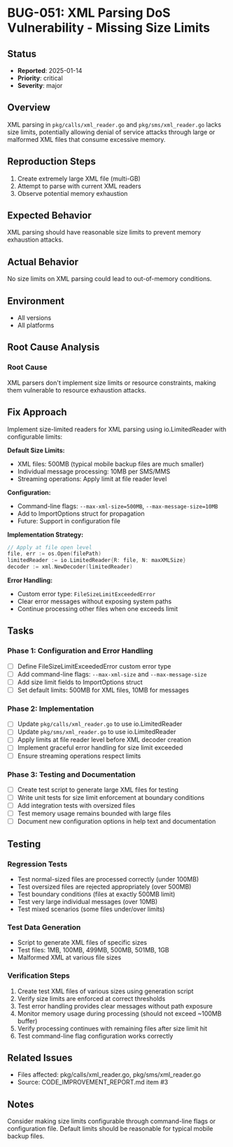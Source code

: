 # BUG-051: XML Parsing DoS Vulnerability - Missing Size Limits

## Status
- **Reported**: 2025-01-14
- **Priority**: critical
- **Severity**: major

## Overview
XML parsing in `pkg/calls/xml_reader.go` and `pkg/sms/xml_reader.go` lacks size limits, potentially allowing denial of service attacks through large or malformed XML files that consume excessive memory.

## Reproduction Steps
1. Create extremely large XML file (multi-GB)
2. Attempt to parse with current XML readers
3. Observe potential memory exhaustion

## Expected Behavior
XML parsing should have reasonable size limits to prevent memory exhaustion attacks.

## Actual Behavior
No size limits on XML parsing could lead to out-of-memory conditions.

## Environment
- All versions
- All platforms

## Root Cause Analysis
### Root Cause
XML parsers don't implement size limits or resource constraints, making them vulnerable to resource exhaustion attacks.

## Fix Approach
Implement size-limited readers for XML parsing using io.LimitedReader with configurable limits:

**Default Size Limits:**
- XML files: 500MB (typical mobile backup files are much smaller)
- Individual message processing: 10MB per SMS/MMS
- Streaming operations: Apply limit at file reader level

**Configuration:**
- Command-line flags: `--max-xml-size=500MB`, `--max-message-size=10MB`
- Add to ImportOptions struct for propagation
- Future: Support in configuration file

**Implementation Strategy:**
```go
// Apply at file open level
file, err := os.Open(filePath)
limitedReader := io.LimitedReader{R: file, N: maxXMLSize}
decoder := xml.NewDecoder(limitedReader)
```

**Error Handling:**
- Custom error type: `FileSizeLimitExceededError`
- Clear error messages without exposing system paths
- Continue processing other files when one exceeds limit

## Tasks
### Phase 1: Configuration and Error Handling
- [ ] Define FileSizeLimitExceededError custom error type
- [ ] Add command-line flags: `--max-xml-size` and `--max-message-size`
- [ ] Add size limit fields to ImportOptions struct
- [ ] Set default limits: 500MB for XML files, 10MB for messages

### Phase 2: Implementation
- [ ] Update `pkg/calls/xml_reader.go` to use io.LimitedReader
- [ ] Update `pkg/sms/xml_reader.go` to use io.LimitedReader  
- [ ] Apply limits at file reader level before XML decoder creation
- [ ] Implement graceful error handling for size limit exceeded
- [ ] Ensure streaming operations respect limits

### Phase 3: Testing and Documentation
- [ ] Create test script to generate large XML files for testing
- [ ] Write unit tests for size limit enforcement at boundary conditions
- [ ] Add integration tests with oversized files
- [ ] Test memory usage remains bounded with large files
- [ ] Document new configuration options in help text and documentation

## Testing
### Regression Tests
- Test normal-sized files are processed correctly (under 100MB)
- Test oversized files are rejected appropriately (over 500MB)
- Test boundary conditions (files at exactly 500MB limit)
- Test very large individual messages (over 10MB)
- Test mixed scenarios (some files under/over limits)

### Test Data Generation
- Script to generate XML files of specific sizes
- Test files: 1MB, 100MB, 499MB, 500MB, 501MB, 1GB
- Malformed XML at various file sizes

### Verification Steps
1. Create test XML files of various sizes using generation script
2. Verify size limits are enforced at correct thresholds
3. Test error handling provides clear messages without path exposure
4. Monitor memory usage during processing (should not exceed ~100MB buffer)
5. Verify processing continues with remaining files after size limit hit
6. Test command-line flag configuration works correctly

## Related Issues
- Files affected: pkg/calls/xml_reader.go, pkg/sms/xml_reader.go
- Source: CODE_IMPROVEMENT_REPORT.md item #3

## Notes
Consider making size limits configurable through command-line flags or configuration file. Default limits should be reasonable for typical mobile backup files.